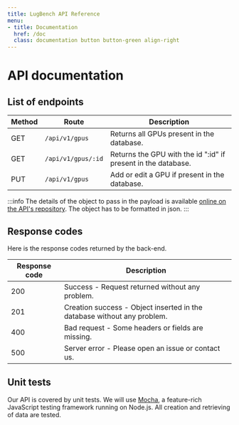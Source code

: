 ```yaml
---
title: LugBench API Reference
menu:
- title: Documentation
  href: /doc
  class: documentation button button-green align-right
---
```



# API documentation

## List of endpoints

Method | Route              | Description
-------|------------------- | -------------------------------------------------------------
GET    | `/api/v1/gpus`     | Returns all GPUs present in the database.
GET    | `/api/v1/gpus/:id` | Returns the GPU with the id ":id" if present in the database.
PUT    | `/api/v1/gpus`     | Add or edit a GPU if present in the database.

:::info
The details of the object to pass in the payload is available [online on the API's repository](https://github.com/Lugdunum3D/LugBench-API/blob/dev/v1/models/gpu/index.js "Mongoose Schema").
The object has to be formatted in json.
:::

## Response codes
Here is the response codes returned by the back-end.

Response code | Description
------------- | -----------------------------------------------------------------------
200           | Success - Request returned without any problem.
201           | Creation success - Object inserted in the database without any problem.
400           | Bad request - Some headers or fields are missing.
500           | Server error - Please open an issue or contact us.

## Unit tests

Our API is covered by unit tests. We will use [Mocha](https://mochajs.org/), a feature-rich JavaScript testing framework running on Node.js.
All creation and retrieving of data are tested.
